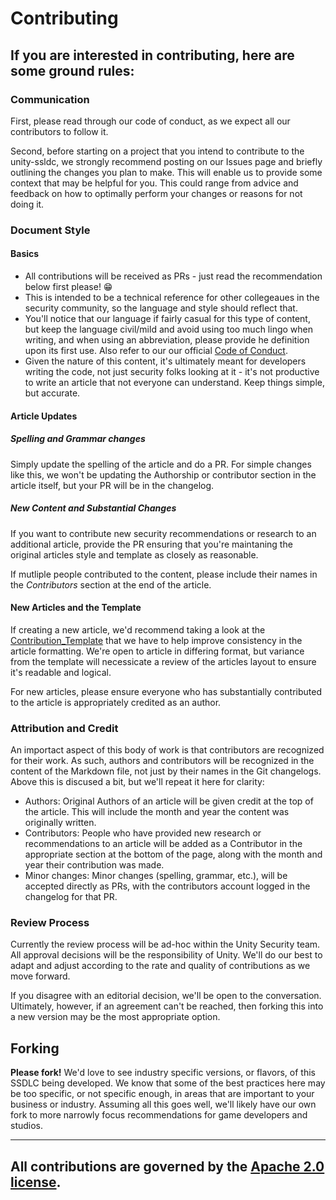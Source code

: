 # Contributing

## If you are interested in contributing, here are some ground rules:

### Communication
First, please read through our code of conduct, as we expect all our contributors to follow it.

Second, before starting on a project that you intend to contribute to the unity-ssldc, we strongly recommend posting on our Issues page and briefly outlining the changes you plan to make. This will enable us to provide some context that may be helpful for you. This could range from advice and feedback on how to optimally perform your changes or reasons for not doing it.

### Document Style
#### Basics
- All contributions will be received as PRs - just read the recommendation below first please! 😁
- This is intended to be a technical reference for other collegeaues in the security community, so the language and style should reflect that.
- You'll notice that our language if fairly casual for this type of content, but keep the language civil/mild and avoid using too much lingo when writing, and when using an abbreviation, please provide he definition upon its first use. Also refer to our our official [Code of Conduct](./CODE-OF-CONDUCT.md).
- Given the nature of this content, it's ultimately meant for developers writing the code, not just security folks looking at it - it's not productive to write an article that not everyone can understand. Keep things simple, but accurate.

#### Article Updates
##### Spelling and Grammar changes
Simply update the spelling of the article and do a PR. For simple changes like this, we won't be updating the Authorship or contributor section in the article itself, but your PR will be in the changelog.

##### New Content and Substantial Changes
If you want to contribute new security recommendations or research to an additional article, provide the PR ensuring that you're maintaning the original articles style and template as closely as reasonable.

If mutliple people contributed to the content, please include their names in the *Contributors* section at the end of the article. 

#### New Articles and the Template
If creating a new article, we'd recommend taking a look at the [Contribution_Template](./Contribution_Template.md) that we have to help improve consistency in the article formatting. 
We're open to article in differing format, but variance from the template will necessicate a review of the articles layout to ensure it's readable and logical.

For new articles, please ensure everyone who has substantially contributed to the article is appropriately credited as an author.

### Attribution and Credit
An importact aspect of this body of work is that contributors are recognized for their work. As such, authors and contributors will be recognized in the content of the Markdown file, not just by their names in the Git changelogs. Above this is discused a bit, but we'll repeat it here for clarity:
- Authors: Original Authors of an article will be given credit at the top of the article. This will include the month and year the content was originally written.
- Contributors: People who have provided new research or recommendations to an article will be added as a Contributor in the appropriate section at the bottom of the page, along with the month and year their contribution was made.
- Minor changes: Minor changes (spelling, grammar, etc.), will be accepted directly as PRs, with the contributors account logged in the changelog for that PR.

### Review Process
Currently the review process will be ad-hoc within the Unity Security team. All approval decisions will be the responsibility of Unity. We'll do our best to adapt and adjust according to the rate and quality of contributions as we move forward.

If you disagree with an editorial decision, we'll be open to the conversation. Ultimately, however, if an agreement can't be reached, then forking this into a new version may be the most appropriate option. 


## Forking
**Please fork!**
We'd love to see industry specific versions, or flavors, of this SSDLC being developed. We know that some of the best practices here may be too specific, or not specific enough, in areas that are important to your business or industry. Assuming all this goes well, we'll likely have our own fork to more narrowly focus recommendations for game developers and studios.


---


## All contributions are governed by the [Apache 2.0 license](./LICENSE.md).